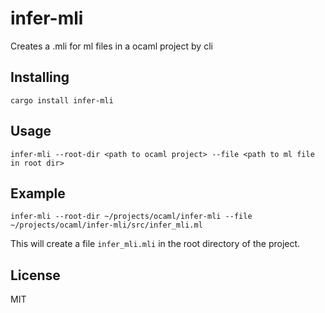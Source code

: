 # infer-mli

Creates a .mli for ml files in a ocaml project by cli

## Installing

```
cargo install infer-mli
```

## Usage

```
infer-mli --root-dir <path to ocaml project> --file <path to ml file in root dir>
```

## Example

```
infer-mli --root-dir ~/projects/ocaml/infer-mli --file ~/projects/ocaml/infer-mli/src/infer_mli.ml
```

This will create a file `infer_mli.mli` in the root directory of the project.

## License

MIT

